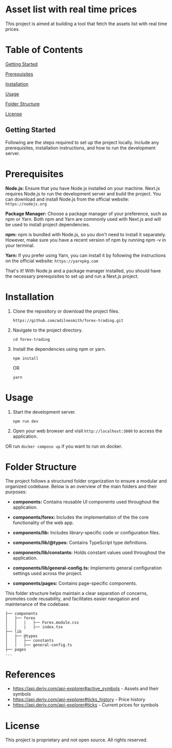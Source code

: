 # Asset list with real time prices
This project is aimed at building a tool that fetch the assets list with real time prices.

# Table of Contents
[Getting Started](#getting-started)

[Prerequisites](#prerequisites)

[Installation](#installation)

[Usage](#usage)

[Folder Structure](#folder-structure)

[License](#license)

## Getting Started
Following are the steps required to set up the project locally. Include any prerequisites, installation instructions, and how to run the development server.

# Prerequisites
**Node.js:** Ensure that you have Node.js installed on your machine. Next.js requires Node.js to run the development server and build the project. You can download and install Node.js from the official website: `https://nodejs.org`

**Package Manager:** Choose a package manager of your preference, such as npm or Yarn. Both npm and Yarn are commonly used with Next.js and will be used to install project dependencies.

**npm:** npm is bundled with Node.js, so you don't need to install it separately. However, make sure you have a recent version of npm by running npm -v in your terminal.

**Yarn:** If you prefer using Yarn, you can install it by following the instructions on the official website: `https://yarnpkg.com`

That's it! With Node.js and a package manager installed, you should have the necessary prerequisites to set up and run a Next.js project.

# Installation
1. Clone the repository or download the project files.
    ```
    https://github.com/adilnesmith/forex-trading.git
    ```
2. Navigate to the project directory.
    ```
    cd forex-trading
    ```
3. Install the dependencies using npm or yarn.
    ```
    npm install
    ```
    OR

    ```
    yarn
    ```
# Usage
1. Start the development server.
    ```
    npm run dev
    ```
2. Open your web browser and visit `http://localhost:3000` to access the application.

OR run `docker compose up` if you want to run on docker.

# Folder Structure
The project follows a structured folder organization to ensure a modular and organized codebase. Below is an overview of the main folders and their purposes:

- **components:** Contains reusable UI components used throughout the application.

- **components/forex:** Includes the implementation of the the core functionality of the web app.

- **components/lib:** Includes library-specific code or configuration files.

- **components/lib/@types:** Contains TypeScript type definitions.

- **components/lib/constants:** Holds constant values used throughout the application.

- **components/lib/general-config.ts:** Implements general configuration settings used across the project.

- **components/pages:** Contains page-specific components.

This folder structure helps maintain a clear separation of concerns, promotes code reusability, and facilitates easier navigation and maintenance of the codebase.

```
├── components
│   ├── forex
│   │   |   ├── Forex.module.css
│   │   |   ├── index.tsx
├── lib
│   ├── @types
│   │   ├── constants
│   │   ├── general-config.ts
├── pages
...

```
# References
- https://api.deriv.com/api-explorer#active_symbols - Assets and their symbols
- https://api.deriv.com/api-explorer#ticks_history - Price history
- https://api.deriv.com/api-explorer#ticks - Current prices for symbols

# License
This project is proprietary and not open source. 
All rights reserved.